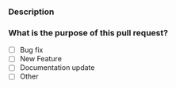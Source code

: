 <!-- Thank you for contributing! -->

### Description

<!-- Please insert your description here and provide especially info about the "what" this PR is solving -->
<!-- If this pull request is referencing an existing issue or discussion, please reference it by #number -->

### What is the purpose of this pull request? <!-- (put an "X" between the applicable brackets) -->

-   [ ] Bug fix
-   [ ] New Feature
-   [ ] Documentation update
-   [ ] Other
